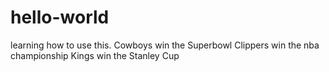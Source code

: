 # hello-world
learning how to use this.
Cowboys win the Superbowl
Clippers win the nba championship
Kings win the Stanley Cup
